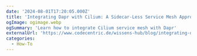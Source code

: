 ```yaml
---
date: '2024-08-01T17:20:05.000Z'
title: 'Integrating Dapr with Cilium: A Sidecar-Less Service Mesh Approach combined with a powerful distributed application runtime'
ogImage: ogimage.webp
ogSummary: 'Learn how to integrate Cilium service mesh with Dapr'
externalUrl: 'https://www.codecentric.de/wissens-hub/blog/integrating-dapr-with-cilium-a-sidecar-less-service-mesh-approach-combined-with-a-powerful-distributed-application-runtime'
categories:
  - How-To
---
```

